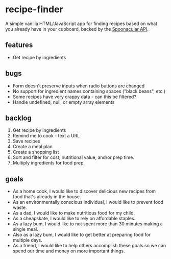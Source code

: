 # recipe-finder

A simple vanilla HTML/JavaScript app for finding recipes based on what you already have in your cupboard, backed by the [Spoonacular API](https://market.mashape.com/spoonacular/recipe-food-nutrition).

## features
* Get recipe by ingredients

## bugs

* Form doesn't preserve inputs when radio buttons are changed
* No support for ingredient names containing spaces ("black beans", etc.)
* Some recipes have very crappy data - can this be filtered?
* Handle undefined, null, or empty array elements

## backlog

1. Get recipe by ingredients
1. Remind me to cook - text a URL
1. Save recipes
1. Create a meal plan
1. Create a shopping list
1. Sort and filter for cost, nutritional value, and/or prep time.
1. Multiply ingredients for food prep.

## goals

* As a home cook, I would like to discover delicious new recipes from food that's already in the house.
* As an environmentally conscious individual, I would like to prevent food waste.
* As a dad, I would like to make nutritious food for my child.
* As a cheapskate, I would like to rely on affordable staples.
* As a lazy bum, I would like to not spent more than 30 minutes making a single meal.
* Also as a lazy bum, I would like to get better at preparing food for multiple days.
* As a friend, I would like to help others accomplish these goals so we can spend our time and money on more important things.

